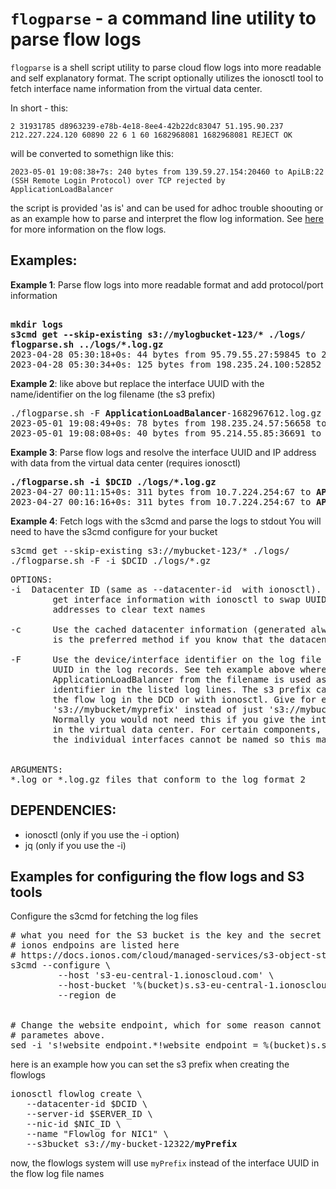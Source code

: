 # `flogparse` - a command line utility to parse flow logs
`flogparse` is a shell script utility to parse cloud flow logs into more readable and self explanatory format. 
The script optionally utilizes the ionosctl tool to fetch interface name information from 
the virtual data center. 

In short - this:

`2 31931785 d8963239-e78b-4e18-8ee4-42b22dc83047 51.195.90.237 212.227.224.120 60890 22 6 1 60 1682968081 1682968081 REJECT OK`

will be converted to somethign like this:

`2023-05-01 19:08:38+7s: 240 bytes from 139.59.27.154:20460 to ApiLB:22 (SSH Remote Login Protocol) over TCP rejected by ApplicationLoadBalancer`


the script is provided 'as is' and can be used for adhoc trouble shoouting or as an example 
how to parse and interpret the flow log information. See [here](https://docs.ionos.com/cloud/compute-engine/networks/how-tos/flow-logs/configure-flow-logs) for more information on the flow logs.

## Examples:

**Example 1**: Parse flow logs into more readable format and add protocol/port information
<pre>
<b>
mkdir logs
s3cmd get --skip-existing s3://mylogbucket-123/* ./logs/
flogparse.sh ../logs/*.log.gz</b>
2023-04-28 05:30:18+0s: 44 bytes from 95.79.55.27:59845 to 212.227.224.120:23 (<b>Telnet</b>) over <b>TCP</b> rejected by d8963239-e78b-4e18-8ee4-42b22dc83047
2023-04-28 05:30:34+0s: 125 bytes from 198.235.24.100:52852 to 212.227.224.120:1900 (<b>UPnP SSDP</b>) over <b>UDP</b> rejected by d8963239-e78b-4e18-8ee4-42b22dc83047
</pre>

**Example 2**: like above but replace the interface UUID with the name/identifier on the log filename (the s3 prefix)

<pre>
./flogparse.sh -F <b>ApplicationLoadBalancer</b>-1682967612.log.gz
2023-05-01 19:08:49+0s: 78 bytes from 198.235.24.57:56658 to 212.227.224.120:137 (NETBIOS Name Service) over UDP rejected by <b>ApplicationLoadBalancer</b>
2023-05-01 19:08:08+0s: 40 bytes from 95.214.55.85:36691 to 212.227.224.120:9091 over TCP rejected by <b>ApplicationLoadBalancer</b>
</pre>

**Example 3**: Parse flow logs and resolve the interface UUID and IP address with data from the virtual data center (requires ionosctl)
<pre>
<b>./flogparse.sh -i $DCID ./logs/*.log.gz </b>
2023-04-27 00:11:15+0s: 311 bytes from 10.7.224.254:67 to <b>API2_Private_NIC</b>:68 (Bootstrap Protocol Client) over UDP accepted by <b>API2_Private_NIC</b>
2023-04-27 00:16:16+0s: 311 bytes from 10.7.224.254:67 to <b>API2_Private_NIC</b>:68 (Bootstrap Protocol Client) over UDP accepted by <b>API2_Private_NIC</b>
</pre>


**Example 4**: Fetch logs with the s3cmd and parse the logs to stdout
You will need to have the s3cmd configure for your bucket
<pre>
s3cmd get --skip-existing s3://mybucket-123/* ./logs/
./flogparse.sh -F -i $DCID ./logs/*.gz
</pre>

<pre>
OPTIONS:
-i <id> Datacenter ID (same as --datacenter-id <id> with ionosctl). Used to
        get interface information with ionosctl to swap UUIDs and IP
        addresses to clear text names

-c      Use the cached datacenter information (generated alwys with -i if -c not used). This
        is the preferred method if you know that the datacenter information is not changing

-F      Use the device/interface identifier on the log file name instead of the
        UUID in the log records. See teh example above where the string
        ApplicationLoadBalancer from the filename is used as the interface
        identifier in the listed log lines. The s3 prefix can be defined when setting
        the flow log in the DCD or with ionosctl. Give for example
        's3://mybucket/myprefix' instead of just 's3://mybucket' in the DCD or ionosctl.
        Normally you would not need this if you give the interfaces (NICs) proper names
        in the virtual data center. For certain components, such as the application load balancer
        the individual interfaces cannot be named so this may be a useful option.


ARGUMENTS:
*.log or *.log.gz files that conform to the log format 2
</pre>

## DEPENDENCIES:
- ionosctl (only if you use the -i option)
- jq (only if you use the -i)

## Examples for configuring the flow logs and S3 tools
Configure the s3cmd for fetching the log files
<pre>
# what you need for the S3 bucket is the key and the secret from the DCD S3 panel
# ionos endpoins are listed here
# https://docs.ionos.com/cloud/managed-services/s3-object-storage/endpoints
s3cmd --configure \
         --host 's3-eu-central-1.ionoscloud.com' \
         --host-bucket '%(bucket)s.s3-eu-central-1.ionoscloud.com' \
         --region de
         

# Change the website endpoint, which for some reason cannot be set with the command line
# parametes above.
sed -i 's!website_endpoint.*!website_endpoint = %(bucket)s.s3-website-de-central.profitbricks.com!g' .s3cfg
</pre>

here is an example how you can set the s3 prefix when creating the flowlogs
<pre>
ionosctl flowlog create \
   --datacenter-id $DCID \
   --server-id $SERVER_ID \
   --nic-id $NIC_ID \
   --name "Flowlog for NIC1" \
   --s3bucket s3://my-bucket-12322/<b>myPrefix</b>
</pre>
now, the flowlogs system will use `myPrefix` instead of the interface UUID in the flow log file names

